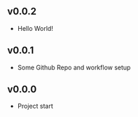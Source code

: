 ## v0.0.2
- Hello World!

## v0.0.1
- Some Github Repo and workflow setup

## v0.0.0
- Project start